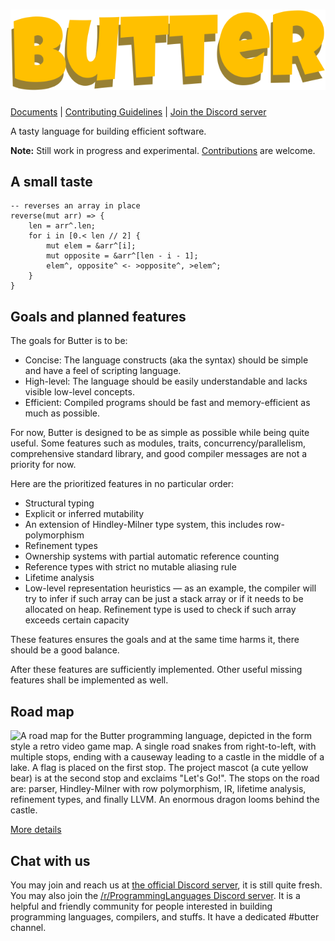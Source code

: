 # ![Butter](butter_text_only.svg)

[Documents](doc/README.md) | [Contributing Guidelines](CONTRIBUTING.md) | [Join the Discord server](https://discord.gg/U75vxW5scB)

A tasty language for building efficient software.

**Note:** Still work in progress and experimental. [Contributions](CONTRIBUTING.md) are welcome.

## A small taste

```butter
-- reverses an array in place
reverse(mut arr) => {
    len = arr^.len;
    for i in [0.< len // 2] {
        mut elem = &arr^[i];
        mut opposite = &arr^[len - i - 1];
        elem^, opposite^ <- >opposite^, >elem^;
    }
}
```

## Goals and planned features

The goals for Butter is to be:

- Concise: The language constructs (aka the syntax) should be simple and have a feel of scripting language.
- High-level: The language should be easily understandable and lacks visible low-level concepts.
- Efficient: Compiled programs should be fast and memory-efficient as much as possible.

For now, Butter is designed to be as simple as possible while being quite useful. Some features such as modules, traits, concurrency/parallelism, comprehensive standard library, and good compiler messages are not a priority for now.

Here are the prioritized features in no particular order:

- Structural typing
- Explicit or inferred mutability
- An extension of Hindley-Milner type system, this includes row-polymorphism
- Refinement types
- Ownership systems with partial automatic reference counting
- Reference types with strict no mutable aliasing rule
- Lifetime analysis
- Low-level representation heuristics &mdash; as an example, the compiler will try to infer if such array can be just a stack array or if it needs to be allocated on heap. Refinement type is used to check if such array exceeds certain capacity

These features ensures the goals and at the same time harms it, there should be a good balance.

After these features are sufficiently implemented. Other useful missing features shall be implemented as well.

## Road map

![A road map for the Butter programming language, depicted in the form style a retro video game map. A single road snakes from right-to-left, with multiple stops, ending with a causeway leading to a castle in the middle of a lake. A flag is placed on the first stop. The project mascot (a cute yellow bear) is at the second stop and exclaims "Let's Go!". The stops on the road are: parser, Hindley-Milner with row polymorphism, IR, lifetime analysis, refinement types, and finally LLVM. An enormous dragon looms behind the castle.](./roadmap.webp)

[More details](https://github.com/neverRare/butter/projects/1)

## Chat with us

You may join and reach us at [the official Discord server](https://discord.gg/U75vxW5scB), it is still quite fresh. You may also join the [/r/ProgrammingLanguages Discord server](https://discord.gg/4Kjt3ZE). It is a helpful and friendly community for people interested in building programming languages, compilers, and stuffs. It have a dedicated #butter channel.
